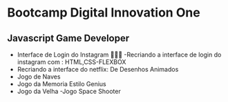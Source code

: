 # Bootcamp Digital Innovation One

## Javascript Game Developer

- Interface de Login do Instagram 👨🏼‍🏫 -Recriando a interface de login do instagram com : HTML,CSS-FLEXBOX
- Recriando a interface do netflix: De Desenhos Animados
- Jogo de Naves
- Jogo da Memoria Estilo Genius
- Jogo da Velha
-Jogo Space Shooter
